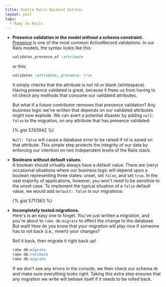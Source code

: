 ```yaml
---
title: Subtle Rails Backend Gotchas
layout: post
tags:
  - Ruby on Rails
---
```

*   **Presence validation in the model without a schema constraint.**  
    [Presence][1] is one of the most common ActiveRecord validations. In our Rails models, the syntax looks like this:

    ```ruby
    validates_presence_of :attribute
    ```
    
    or this:
    
    ```ruby
    validates :attribute, presence: true
    ```
    
    It simply checks that the attribute is not nil or blank (whitespace). Having presence validated is great, because it frees us from having to nil check any methods that consume our validated attributes.
    
    But what if a future contributor removes that presence validation? Any business logic we've written that depends on our validated attributes might now explode. We can avert a potential disaster by adding `null: false` to the migration, on any attribute that has presence validated:
    
    {% gist 5743942 %}
    
    `Null: false` will cause a database error to be raised if nil is saved on that attribute. This simple step protects the integrity of our data by enforcing our intention on two independent levels of the Rails stack.

*   **Booleans without default values.**  
    A boolean should virtually always have a default value. There are (very) occasional situations where our business logic will depend upon a boolean representing three states: unset, set `false`, and set `true`. In the vast majority of applications, however, you won't need to be sensitive to the unset case. To implement the typical situation of a `false` default value, we would add `default: false` in our migrations:

    {% gist 5711363 %}
    
*   **Incompletely tested migrations.**  
    Here's is an easy one to forget. You've just written a migration, and you're about to `rake db:migrate` to effect the change to the database. But wait! How do you know that your migration will play nice if someone has to roll back (i.e., revert) your changes?
    
    Roll it back, then migrate it right back up!
    
    ```ruby
    rake db:migrate
    rake db:rollback
    rake db:migrate
    ```
    
    If we don't see any errors in the console, we then check our schema.rb and make sure everything looks right. Taking this extra step ensures that any migration we write will behave itself if it needs to be rolled back.</ul>

[1]: http://guides.rubyonrails.org/active_record_validations.html#presence
